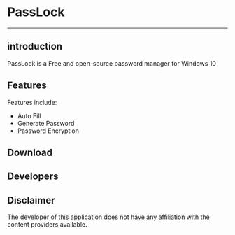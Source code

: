 # PassLock
---
## introduction 
PassLock is a Free and open-source password manager for Windows 10

## Features
Features include:
* Auto Fill
* Generate Password
* Password Encryption 
## Download
## Developers 
## Disclaimer
The developer of this application does not have any affiliation with the content providers available.
